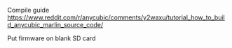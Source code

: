 Compile guide
https://www.reddit.com/r/anycubic/comments/y2waxu/tutorial_how_to_build_anycubic_marlin_source_code/

Put firmware on blank SD card
